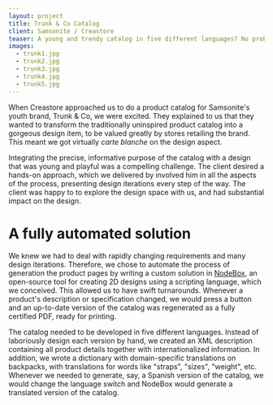 ```yaml
---
layout: project
title: Trunk & Co Catalog
client: Samsonite / Creastore
teaser: A young and trendy catalog in five different languages? No problem with our custom solution.
images:
  - trunk1.jpg
  - trunk2.jpg
  - trunk3.jpg
  - trunk4.jpg
  - trunk5.jpg
---
```

When Creastore approached us to do a product catalog for Samsonite's youth brand, Trunk & Co, we were excited. They explained to us that they wanted to transform the traditionally uninspired product catalog into a gorgeous design item, to be valued greatly by stores retailing the brand. This meant we got virtually *carte blanche* on the design aspect.

Integrating the precise, informative purpose of the catalog with a design that was young and playful was a compelling challenge. The client desired a hands-on approach, which we delivered by involved him in all the aspects of the process, presenting design iterations every step of the way. The client was happy to to explore the design space with us, and had substantial impact on the design.

A fully automated solution
==========================
We knew we had to deal with rapidly changing requirements and many design iterations. Therefore, we chose to automate the process of generation the product pages by writing a custom solution in [NodeBox](http://nodebox.net/), an open-source tool for creating 2D designs using a scripting language, which we conceived. This allowed us to have swift turnarounds. Whenever a product's description or specification changed, we would press a button and an up-to-date version of the catalog was regenerated as a fully certified PDF, ready for printing.

The catalog needed to be developed in five different languages. Instead of laboriously design each version by hand, we created an XML description containing all product details together with internationalized information. In addition, we wrote a dictionary with domain-specific translations on backpacks, with translations for words like "straps", "sizes", "weight", etc. Whenever we needed to generate, say, a Spanish version of the catalog, we would change the language switch and NodeBox would generate a translated version of the catalog.
